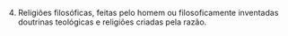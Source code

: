 ﻿4. Religiões filosóficas, feitas pelo homem ou filosoficamente inventadas doutrinas teológicas e religiões criadas pela razão.